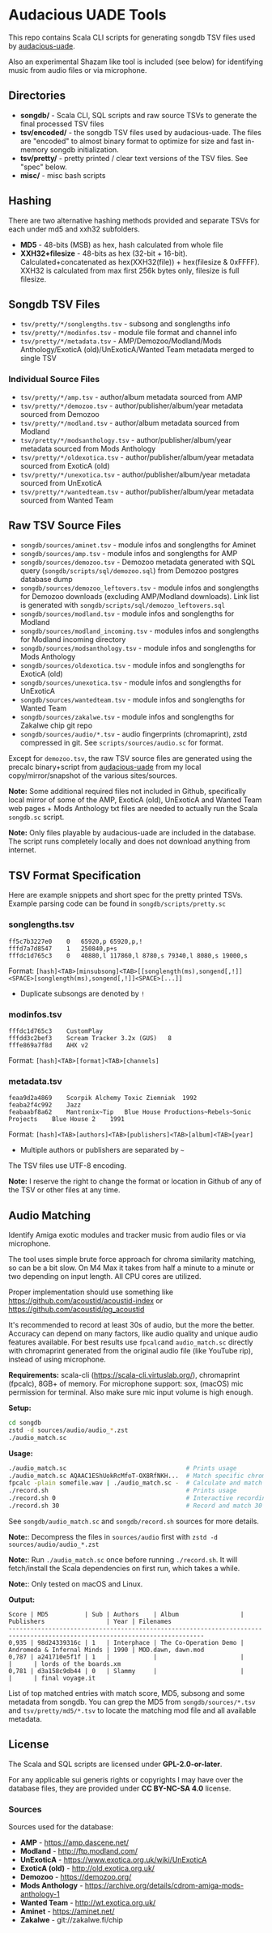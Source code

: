 # Audacious UADE Tools

This repo contains Scala CLI scripts for generating songdb TSV files used by [audacious-uade](https://github.com/mvtiaine/audacious-uade).

Also an experimental Shazam like tool is included (see below) for identifying music from audio files or via microphone.


## Directories

- **songdb/** - Scala CLI, SQL scripts and raw source TSVs to generate the final processed TSV files
- **tsv/encoded/** - the songdb TSV files used by audacious-uade. The files are "encoded" to almost binary format to optimize for size and fast in-memory songdb initialization.
- **tsv/pretty/** - pretty printed / clear text versions of the TSV files. See "spec" below.
- **misc/** - misc bash scripts


## Hashing

There are two alternative hashing methods provided and separate TSVs for each under md5 and xxh32 subfolders.

- **MD5** - 48-bits (MSB) as hex, hash calculated from whole file
- **XXH32+filesize** - 48-bits as hex (32-bit + 16-bit). Calculated+concatenated as hex(XXH32(file)) + hex(filesize & 0xFFFF). XXH32 is calculated from max first 256k bytes only, filesize is full filesize.


## Songdb TSV Files

- `tsv/pretty/*/songlengths.tsv` - subsong and songlengths info
- `tsv/pretty/*/modinfos.tsv` - module file format and channel info
- `tsv/pretty/*/metadata.tsv` - AMP/Demozoo/Modland/Mods Anthology/ExoticA (old)/UnExoticA/Wanted Team metadata merged to single TSV

### Individual Source Files

- `tsv/pretty/*/amp.tsv` - author/album metadata sourced from AMP
- `tsv/pretty/*/demozoo.tsv` - author/publisher/album/year metadata sourced from Demozoo
- `tsv/pretty/*/modland.tsv` - author/album metadata sourced from Modland
- `tsv/pretty/*/modsanthology.tsv` - author/publisher/album/year metadata sourced from Mods Anthology
- `tsv/pretty/*/oldexotica.tsv` - author/publisher/album/year metadata sourced from ExoticA (old)
- `tsv/pretty/*/unexotica.tsv` - author/publisher/album/year metadata sourced from UnExoticA
- `tsv/pretty/*/wantedteam.tsv` - author/publisher/album/year metadata sourced from Wanted Team

## Raw TSV Source Files

- `songdb/sources/aminet.tsv` - module infos and songlengths for Aminet
- `songdb/sources/amp.tsv` - module infos and songlengths for AMP
- `songdb/sources/demozoo.tsv` - Demozoo metadata generated with SQL query (`songdb/scripts/sql/demozoo.sql`) from Demozoo postgres database dump
- `songdb/sources/demozoo_leftovers.tsv` - module infos and songlengths for Demozoo downloads (excluding AMP/Modland downloads). Link list is generated with `songdb/scripts/sql/demozoo_leftovers.sql`
- `songdb/sources/modland.tsv` - module infos and songlengths for Modland
- `songdb/sources/modland_incoming.tsv` - modules infos and songlengths for Modland incoming directory
- `songdb/sources/modsanthology.tsv` - module infos and songlengths for Mods Anthology
- `songdb/sources/oldexotica.tsv` - module infos and songlengths for ExoticA (old)
- `songdb/sources/unexotica.tsv` - module infos and songlengths for UnExoticA
- `songdb/sources/wantedteam.tsv` - module infos and songlengths for Wanted Team
- `songdb/sources/zakalwe.tsv` - module infos and songlengths for Zakalwe chip git repo
- `songdb/sources/audio/*.tsv` - audio fingerprints (chromaprint), zstd compressed in git. See `scripts/sources/audio.sc` for format.

Except for `demozoo.tsv`, the raw TSV source files are generated using the precalc binary+script from [audacious-uade](https://github.com/mvtiaine/audacious-uade/blob/master/src/plugin/cli/precalc/) from my local copy/mirror/snapshot of the various sites/sources.

**Note:** Some additional required files not included in Github, specifically local mirror of some of the AMP, ExoticA (old), UnExoticA and Wanted Team web pages + Mods Anthology txt files are needed to actually run the Scala `songdb.sc` script.

**Note:** Only files playable by audacious-uade are included in the database. The script runs completely locally and does not download anything from internet.


## TSV Format Specification

Here are example snippets and short spec for the pretty printed TSVs. Example parsing code can be found in `songdb/scripts/pretty.sc`

### songlengths.tsv

```
ff5c7b3227e0	0	65920,p 65920,p,!
fffd7a7d8547	1	250840,p+s
fffdc1d765c3	0	40880,l 117860,l 8780,s 79340,l 8080,s 19000,s
```

Format: `[hash]<TAB>[minsubsong]<TAB>[[songlength(ms),songend[,!]]<SPACE>[songlength(ms),songend[,!]]<SPACE>[...]]`

- Duplicate subsongs are denoted by `!`

### modinfos.tsv

```
fffdc1d765c3	CustomPlay	
fffdd3c2bef3	Scream Tracker 3.2x (GUS)	8
fffe869a7f8d	AHX v2	
```

Format: `[hash]<TAB>[format]<TAB>[channels]`

### metadata.tsv

```
feaa9d2a4869	Scorpik	Alchemy	Toxic Ziemniak	1992
feaba2f4c992	Jazz			
feabaabf8a62	Mantronix~Tip	Blue House Productions~Rebels~Sonic Projects	Blue House 2	1991
```

Format: `[hash]<TAB>[authors]<TAB>[publishers]<TAB>[album]<TAB>[year]`

- Multiple authors or publishers are separated by `~`

The TSV files use UTF-8 encoding.

**Note:** I reserve the right to change the format or location in Github of any of the TSV or other files at any time.


## Audio Matching

Identify Amiga exotic modules and tracker music from audio files or via microphone.

The tool uses simple brute force approach for chroma similarity matching, so can be a bit slow. On M4 Max it takes from half a minute to a minute or two depending on input length. All CPU cores are utilized.

Proper implementation should use something like https://github.com/acoustid/acoustid-index or https://github.com/acoustid/pg_acoustid

It's recommended to record at least 30s of audio, but the more the better. Accuracy can depend on many factors, like audio quality and unique audio features available. For best results use `fpcalc`and `audio_match.sc` directly with chromaprint generated from the original audio file (like YouTube rip), instead of using microphone.

**Requirements:** scala-cli (https://scala-cli.virtuslab.org/), chromaprint (fpcalc), 8GB+ of memory. For microphone support: sox, (macOS) mic permission for terminal. Also make sure mic input volume is high enough.

**Setup:**
```bash
cd songdb
zstd -d sources/audio/audio_*.zst
./audio_match.sc
```

**Usage:**
```bash
./audio_match.sc                                 # Prints usage
./audio_match.sc AQAAC1EShUokRcMfoT-OX8RfNKH...  # Match specific chromaprint
fpcalc -plain somefile.wav | ./audio_match.sc -  # Calculate and match chromaprint from audiofile
./record.sh                                      # Prints usage
./record.sh 0                                    # Interactive recording and matching using microphone
./record.sh 30                                   # Record and match 30 seconds using microphone
```

See `songdb/audio_match.sc` and `songdb/record.sh` sources for more details.

**Note:**: Decompress the files in `sources/audio` first with `zstd -d sources/audio/audio_*.zst`

**Note:**: Run `./audio_match.sc` once before running `./record.sh`. It will fetch/install the Scala dependencies on first run, which takes a while.

**Note:**: Only tested on macOS and Linux.

**Output:**

```
Score | MD5          | Sub | Authors    | Album                 | Publishers                 | Year | Filenames             
----------------------------------------------------------------------------------------------------------------------------
0,935 | 98d24339316c | 1   | Interphace | The Co-Operation Demo | Andromeda & Infernal Minds | 1990 | MOD.dawn, dawn.mod    
0,787 | a241710e5f1f | 1   |            |                       |                            |      | lords of the boards.xm
0,781 | d3a158c9db44 | 0   | Slammy     |                       |                            |      | final voyage.it 
```

List of top matched entries with match score, MD5, subsong and some metadata from songdb.
You can grep the MD5 from `songdb/sources/*.tsv` and `tsv/pretty/md5/*.tsv` to locate the matching mod file and all available metadata.


## License

The Scala and SQL scripts are licensed under **GPL-2.0-or-later**.

For any applicable sui generis rights or copyrights I may have over the database files, they are provided under **CC BY-NC-SA 4.0** license.


### Sources

Sources used for the database:

- **AMP** - https://amp.dascene.net/
- **Modland** - http://ftp.modland.com/
- **UnExoticA** - https://www.exotica.org.uk/wiki/UnExoticA
- **ExoticA (old)** - http://old.exotica.org.uk/
- **Demozoo** - https://demozoo.org/
- **Mods Anthology** - https://archive.org/details/cdrom-amiga-mods-anthology-1
- **Wanted Team** - http://wt.exotica.org.uk/
- **Aminet** - https://aminet.net/
- **Zakalwe** - git://zakalwe.fi/chip
